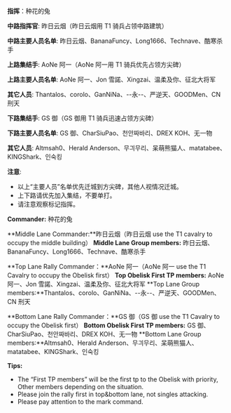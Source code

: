 **指挥**：种花的兔

**中路指挥官**: 昨日云烟（昨日云烟用 T1 骑兵占领中路建筑）

**中路主要人员名单**: 昨日云烟、BananaFuncy、Long1666、Technave、酷寒杀手

**上路集结手**: AoNe 阿一（AoNe 阿一用 T1 骑兵优先占领方尖碑）

**上路主要人员名单**: AoNe 阿一、Jon 雪諾、Xingzai、温柔及你、征北大将军

**其它人员**: Thantalos、corolo、GanNiNa、--永--、严逆天、GOODMen、CN 刑天

**下路集结手**: GS 御（GS 御用 T1 骑兵迅速占领方尖碑）

**下路主要人员名单**: GS 御、CharSiuPao、천안짜바리、DREX KOH、无一物

**其它人员**: Altmsah0、Herald Anderson、무긔무리、呆萌熊猫人、matatabee、KINGShark、인숙킹

**注意**:

- 以上“主要人员”名单优先迁城到方尖碑，其他人视情况迁城。
- 上下路请优先加入集结，不要单打。
- 请注意观察标记指挥。

**Commander:** 种花的兔

**Middle Lane Commander:**昨日云烟（昨日云烟 use the T1 cavalry to occupy the middle building）
**Middle Lane Group members:** 昨日云烟、BananaFuncy、Long1666、Technave、酷寒杀手

**Top Lane Rally Commander：**AoNe 阿一（AoNe 阿一 use the T1 Cavalry to occupy the Obelisk first）
**Top Obelisk First TP members:** AoNe 阿一、Jon 雪諾、Xingzai、温柔及你、征北大将军
**Top Lane Group members:**Thantalos、corolo、GanNiNa、--永--、严逆天、GOODMen、CN 刑天

**Bottom Lane Rally Commander：**GS 御（GS 御 use the T1 Cavalry to occupy the Obelisk first）
**Bottom Obelisk First TP members:** GS 御、CharSiuPao、천안짜바리、DREX KOH、无一物
**Bottom Lane Group members:**Altmsah0、Herald Anderson、무긔무리、呆萌熊猫人、matatabee、KINGShark、인숙킹

**Tips:**

- The “First TP members” will be the first tp to the Obelisk with priority, Other members depending on the situation.
- Please join the rally first in top&bottom lane, not singles attacking.
- Please pay attention to the mark command.
